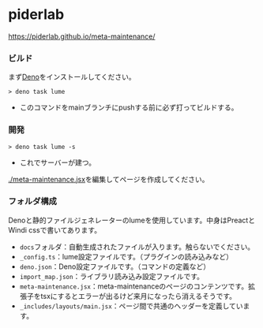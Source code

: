# piderlab

https://piderlab.github.io/meta-maintenance/

### ビルド

まず[Deno](https://deno.land/)をインストールしてください。

```shell
> deno task lume
```

- このコマンドをmainブランチにpushする前に必ず打ってビルドする。

### 開発

```shell
> deno task lume -s
```

- これでサーバーが建つ。

[./meta-maintenance.jsx](./meta-maintenance.jsx)を編集してページを作成してください。

### フォルダ構成

Denoと静的ファイルジェネレーターのlumeを使用しています。中身はPreactとWindi cssで書いてあります。

- `docs`フォルダ：自動生成されたファイルが入ります。触らないでください。
- `_config.ts`：lume設定ファイルです。（プラグインの読み込みなど）
- `deno.json`：Deno設定ファイルです。（コマンドの定義など）
- `import_map.json`：ライブラリ読み込み設定ファイルです。
- `meta-maintenance.jsx`：meta-maintenanceのページのコンテンツです。拡張子をtsxにするとエラーが出るけど来月になったら消えるそうです。
- `_includes/layouts/main.jsx`：ページ間で共通のヘッダーを定義しています。
